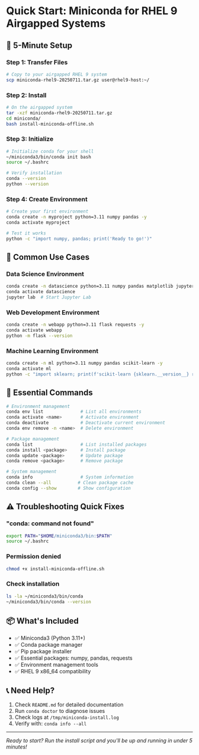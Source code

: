 # Quick Start: Miniconda for RHEL 9 Airgapped Systems

## 🚀 5-Minute Setup

### Step 1: Transfer Files
```bash
# Copy to your airgapped RHEL 9 system
scp miniconda-rhel9-20250711.tar.gz user@rhel9-host:~/
```

### Step 2: Install
```bash
# On the airgapped system
tar -xzf miniconda-rhel9-20250711.tar.gz
cd miniconda/
bash install-miniconda-offline.sh
```

### Step 3: Initialize
```bash
# Initialize conda for your shell
~/miniconda3/bin/conda init bash
source ~/.bashrc

# Verify installation
conda --version
python --version
```

### Step 4: Create Environment
```bash
# Create your first environment
conda create -n myproject python=3.11 numpy pandas -y
conda activate myproject

# Test it works
python -c "import numpy, pandas; print('Ready to go!')"
```

## 🎯 Common Use Cases

### Data Science Environment
```bash
conda create -n datascience python=3.11 numpy pandas matplotlib jupyter scipy -y
conda activate datascience
jupyter lab  # Start Jupyter Lab
```

### Web Development Environment  
```bash
conda create -n webapp python=3.11 flask requests -y
conda activate webapp
python -m flask --version
```

### Machine Learning Environment
```bash
conda create -n ml python=3.11 numpy pandas scikit-learn -y
conda activate ml
python -c "import sklearn; print(f'scikit-learn {sklearn.__version__} ready')"
```

## 🔧 Essential Commands

```bash
# Environment management
conda env list              # List all environments
conda activate <name>       # Activate environment
conda deactivate            # Deactivate current environment
conda env remove -n <name>  # Delete environment

# Package management
conda list                  # List installed packages
conda install <package>     # Install package
conda update <package>      # Update package
conda remove <package>      # Remove package

# System management
conda info                  # System information
conda clean --all          # Clean package cache
conda config --show        # Show configuration
```

## ⚠️ Troubleshooting Quick Fixes

### "conda: command not found"
```bash
export PATH="$HOME/miniconda3/bin:$PATH"
source ~/.bashrc
```

### Permission denied
```bash
chmod +x install-miniconda-offline.sh
```

### Check installation
```bash
ls -la ~/miniconda3/bin/conda
~/miniconda3/bin/conda --version
```

## 📦 What's Included

- ✅ Miniconda3 (Python 3.11+)
- ✅ Conda package manager
- ✅ Pip package installer
- ✅ Essential packages: numpy, pandas, requests
- ✅ Environment management tools
- ✅ RHEL 9 x86_64 compatibility

## 📞 Need Help?

1. Check `README.md` for detailed documentation
2. Run `conda doctor` to diagnose issues
3. Check logs at `/tmp/miniconda-install.log`
4. Verify with: `conda info --all`

---
*Ready to start? Run the install script and you'll be up and running in under 5 minutes!*
